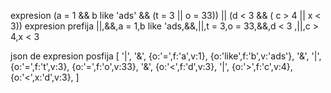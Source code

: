 
expresion
    (a = 1 && b like 'ads' && (t = 3 || o = 33)) || (d < 3 && ( c > 4 || x < 3))
expresion prefija
    ||,&&,a = 1,b like 'ads,&&,||,t = 3,o = 33,&&,d < 3 ,||,c > 4,x < 3

json de expresion posfija
    [
        '|',
        '&',
        {o:'=',f:'a',v:1},
        {o:'like',f:'b',v:'ads'},
        '&',
        '|',
        {o:'=',f:'t',v:3},
        {o:'=',f:'o',v:33},
        '&',
        {o:'<',f:'d',v:3},
        '|',
        {o:'>',f:'c',v:4},
        {o:'<',x:'d',v:3},
    ]


